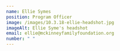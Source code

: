 ```yaml
---
name: Ellie Symes
position: Program Officer
image: /images/10.3.18-ellie-headshot.jpg
imageAlt: Ellie Syme's headshot
email: ellie@mckinneyfamilyfoundation.org
number: " "
---
```

